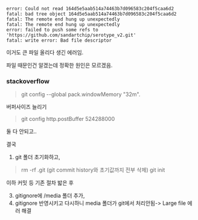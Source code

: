 
```
error: Could not read 164d5e5aab514a74463b7d096583c204f5caa6d2
fatal: bad tree object 164d5e5aab514a74463b7d096583c204f5caa6d2
fatal: The remote end hung up unexpectedly
fatal: The remote end hung up unexpectedly
error: failed to push some refs to 'https://github.com/sandartchip/serotype_v2.git'
fatal: write error: Bad file descriptor
```




이거도 큰 파일 올리다 생긴 에러임.

파일 때문인건 알겠는데 정확한 원인은 모르겠음.


### stackoverflow 
> git config --global pack.windowMemory "32m".


버퍼사이즈 늘리기 
> git config http.postBuffer 524288000

둘 다 안되고..

결국 
1. git 폴더 초기화하고,
 > rm -rf .git (git commit history와 초기값까지 전부 삭제)
 > git init

이하 커밋 등 기존 절차 밟은 후 
 
3. gitignore에 /media 폴더 추가, 
4. gitignore 반영시키고 다시하니 media 폴더가 git에서 처리안됨-> Large file 에러 해결



